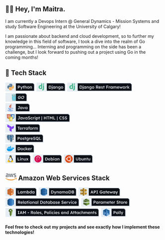 ## 	:raising_hand_man: Hey, I'm Maitra.

I am currently a Devops Intern @ General Dynamics - Mission Systems and study Software Engineering at the University of Calgary!

I am passionate about backend and cloud development, so to further my knowledge in this field of software, I took a dive into the realm of Go programming... Interning and programming on the side has been a challenge, but I look forward to pushing out a project using Go in the coming months!

## :sandwich: Tech Stack

<img src="images/new_icons/Python.png" alt=""  height="30"> <img src="images/new_icons/Django.png" alt=""  height="30"> <img src="images/new_icons/DRF.png" alt=""  height="30"><br>
<img src="images/new_icons/GO.png" alt=""  height="30"><br>
<img src="images/new_icons/Java.png" alt=""  height="30"><br>
<img src="images/new_icons/JHC.png" alt=""  height="30"><br>
<img src="images/new_icons/Terraform.png" alt=""  height="30"><br>
<img src="images/new_icons/PostgreSQL.png" alt=""  height="30"><br>
<img src="images/new_icons/Docker.png" alt=""  height="30"><br>
<img src="images/new_icons/Linux.png" alt=""  height="30"> <img src="images/new_icons/Debian.png" alt=""  height="30"> <img src="images/new_icons/Ubuntu.png" alt=""  height="30">

## <img src="images/aws2.png" alt=""  height="22"> Amazon Web Services Stack

<img src="images/new_icons/Lambda.png" alt=""  height="30"> <img src="images/new_icons/DynamoDB.png" alt=""  height="30"> <img src="images/new_icons/APIgateway.png" alt=""  height="30"> <img src="images/new_icons/RDS.png" alt=""  height="30"> <img src="images/new_icons/Pstore.png" alt=""  height="30"> <img src="images/new_icons/IAM.png" alt=""  height="30"> <img src="images/new_icons/Polly.png" alt=""  height="30">

#### Feel free to check out my projects and see exactly how I implement these technologies!
